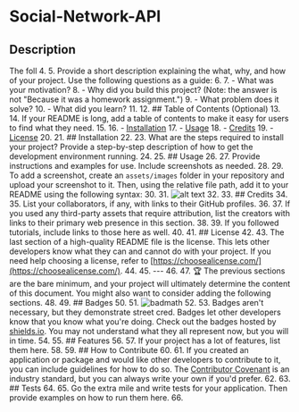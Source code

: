 # Social-Network-API

## Description
The foll
4. 
5. Provide a short description explaining the what, why, and how of your project. Use the following questions as a guide:
6. 
7. - What was your motivation?
8. - Why did you build this project? (Note: the answer is not "Because it was a homework assignment.")
9. - What problem does it solve?
10. - What did you learn?
11. 
12. ## Table of Contents (Optional)
13. 
14. If your README is long, add a table of contents to make it easy for users to find what they need.
15. 
16. - [Installation](#installation)
17. - [Usage](#usage)
18. - [Credits](#credits)
19. - [License](#license)
20. 
21. ## Installation
22. 
23. What are the steps required to install your project? Provide a step-by-step description of how to get the development environment running.
24. 
25. ## Usage
26. 
27. Provide instructions and examples for use. Include screenshots as needed.
28. 
29. To add a screenshot, create an `assets/images` folder in your repository and upload your screenshot to it. Then, using the relative file path, add it to your README using the following syntax:
30. 
31. ![alt text](assets/images/screenshot.png)
32. 
33. ## Credits
34. 
35. List your collaborators, if any, with links to their GitHub profiles.
36. 
37. If you used any third-party assets that require attribution, list the creators with links to their primary web presence in this section.
38. 
39. If you followed tutorials, include links to those here as well.
40. 
41. ## License
42. 
43. The last section of a high-quality README file is the license. This lets other developers know what they can and cannot do with your project. If you need help choosing a license, refer to [https://choosealicense.com/](https://choosealicense.com/).
44. 
45. ---
46. 
47. 🏆 The previous sections are the bare minimum, and your project will ultimately determine the content of this document. You might also want to consider adding the following sections.
48. 
49. ## Badges
50. 
51. ![badmath](https://img.shields.io/github/languages/top/nielsenjared/badmath)
52. 
53. Badges aren't necessary, but they demonstrate street cred. Badges let other developers know that you know what you're doing. Check out the badges hosted by [shields.io](https://shields.io/). You may not understand what they all represent now, but you will in time.
54. 
55. ## Features
56. 
57. If your project has a lot of features, list them here.
58. 
59. ## How to Contribute
60. 
61. If you created an application or package and would like other developers to contribute to it, you can include guidelines for how to do so. The [Contributor Covenant](https://www.contributor-covenant.org/) is an industry standard, but you can always write your own if you'd prefer.
62. 
63. ## Tests
64. 
65. Go the extra mile and write tests for your application. Then provide examples on how to run them here.
66. 
